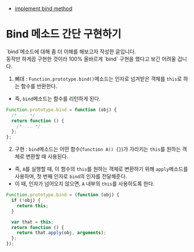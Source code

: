 - [implement bind method](https://github.com/wonism/TIL/tree/master/front-end/javascript/bind-implementation.md)

# Bind 메소드 간단 구현하기
<p>`bind`메소드에 대해 좀 더 이해를 해보고자 작성한 글입니다.<br />동작만 하게끔 구현한 것이라 100% 올바르게 `bind` 구현을 했다고 보긴 어려울 겁니다.</p>

1. 뼈대 : `Function.prototype.bind()`메소드는 인자로 넘겨받은 객체를 `this`로 하는 함수를 반환한다.
  - 즉, `bind`메소드는 함수를 리턴하게 된다.
```js
Function.prototype.bind = function (obj) {
  /* ... */
  return function () {
    /* ... */
  };
};
```
2. 구현 : `bind`메소드는 어떤 함수(`function A() {}`)가 가리키는 `this`를 원하는 객체로 변환할 때 사용된다.
  - 즉, `A`를 실행할 때, 이 함수의 `this`를 원하는 객체로 변환하기 위해 `apply`메소드를 사용하며, 첫 번째 인자로 `bind`의 인자를 전달해준다.
  - 이 때, 인자가 넘어오지 않으면, `A` 내부의 `this`를 사용하도록 한다.
```js
Function.prototype.bind = (function (obj) {
  if (!obj) {
    return this;
  }

  var that = this;
  return function () {
    return that.apply(obj, arguments);
  };
});
```

